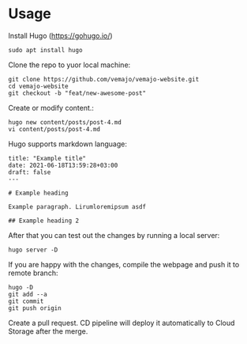 # Usage

Install Hugo (https://gohugo.io/)

```
sudo apt install hugo
```

Clone the repo to yuor local machine:

```
git clone https://github.com/vemajo/vemajo-website.git
cd vemajo-website
git checkout -b "feat/new-awesome-post"
```

Create or modify content.:

```
hugo new content/posts/post-4.md
vi content/posts/post-4.md
```

Hugo supports markdown language:

```
title: "Example title"
date: 2021-06-18T13:59:28+03:00
draft: false
---

# Example heading

Example paragraph. Lirumloremipsum asdf

## Example heading 2
```

After that you can test out the changes by running a local server:

```
hugo server -D
```

If you are happy with the changes, compile the webpage and push it to remote branch:

```
hugo -D
git add --a
git commit
git push origin
```

Create a pull request. CD pipeline will deploy it automatically to Cloud Storage after the merge.
